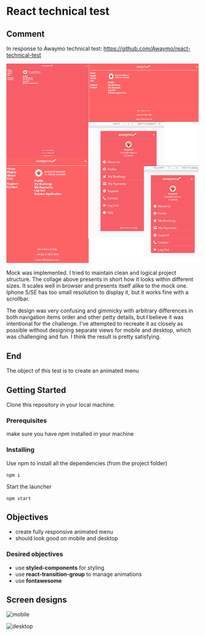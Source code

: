 # React technical test

## Comment

In response to Awaymo technical test: https://github.com/Awaymo/react-technical-test

![design](/design/design.png)

Mock was implemented. I tried to maintain clean and logical project structure. The collage above presents in short how it looks within different sizes. It scales well in browser and presents itself alike to the mock one. Iphone 5/SE has too small resolution to display it, but it works fine with a scrollbar.

The design was very confusing and gimmicky with arbitrary differences in both navigation items order and other petty details, but I believe it was intentional for the challenge. I've attempted to recreate it as closely as possible without designing separate views for mobile and desktop, which was challenging and fun. I think the result is pretty satisfying.

## End

The object of this test is to create an animated menu

## Getting Started

Clone this repository in your local machine.

### Prerequisites

make sure you have _npm_ installed in your machine

### Installing

Use npm to install all the dependencies (from the project folder)

```
npm i
```

Start the launcher

```
npm start
```

## Objectives

- create fully responsive animated menu
- should look good on mobile and desktop

### Desired objectives

- use **styled-components** for styling
- use **react-transition-group** to manage animations
- use **fontawesome**

## Screen designs

![mobile](https://raw.githubusercontent.com/Awaymo/react-technical-test/master/design/mobile.png)

![desktop](https://raw.githubusercontent.com/Awaymo/react-technical-test/master/design/desktop.png)
